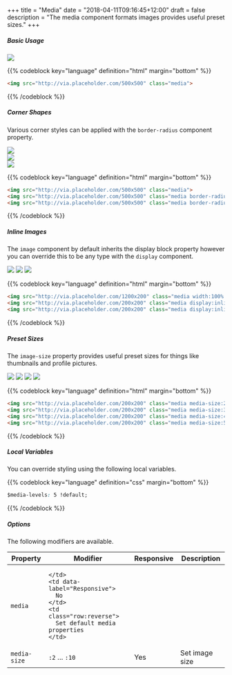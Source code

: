+++
title = "Media"
date = "2018-04-11T09:16:45+12:00"
draft = false
description = "The media component formats images provides useful preset sizes."
+++

##### Basic Usage

<div class="margin-bottom:6 max-width:14">
  <img src="http://via.placeholder.com/500x500" class="media">
</div>

{{% codeblock key="language" definition="html" margin="bottom" %}}
```html
<img src="http://via.placeholder.com/500x500" class="media">
```
{{% /codeblock %}}


##### Corner Shapes

Various corner styles can be applied with the `border-radius` component property.

<div class="margin-bottom:6 max-width:10">
  <img src="http://via.placeholder.com/500x500" class="media">
</div>

<div class="margin-bottom:6 max-width:10">
  <img src="http://via.placeholder.com/500x500" class="media border-radius">
</div>

<div class="margin-bottom:6 max-width:10">
  <img src="http://via.placeholder.com/500x500" class="media border-radius:round">
</div>

{{% codeblock key="language" definition="html" margin="bottom" %}}
```html
<img src="http://via.placeholder.com/500x500" class="media">
<img src="http://via.placeholder.com/500x500" class="media border-radius">
<img src="http://via.placeholder.com/500x500" class="media border-radius:round">
```
{{% /codeblock %}}

##### Inline Images

The `image` component by default inherits the display block property however you can override this to be any type with the `display` component.

<img src="http://via.placeholder.com/1200x200" class="media width:100% margin-bottom:6">
<img src="http://via.placeholder.com/200x200" class="media display:inline-block">
<img src="http://via.placeholder.com/200x200" class="media display:inline-block">


{{% codeblock key="language" definition="html" margin="bottom" %}}
```html
<img src="http://via.placeholder.com/1200x200" class="media width:100% margin-bottom:6">
<img src="http://via.placeholder.com/200x200" class="media display:inline-block">
<img src="http://via.placeholder.com/200x200" class="media display:inline-block">
```
{{% /codeblock %}}

##### Preset Sizes

The `image-size` property provides useful preset sizes for things like thumbnails and profile pictures.

<img src="http://via.placeholder.com/200x200" class="media media-size:2 margin-bottom:6">
<img src="http://via.placeholder.com/200x200" class="media media-size:3 margin-bottom:6">
<img src="http://via.placeholder.com/200x200" class="media media-size:4 margin-bottom:6">
<img src="http://via.placeholder.com/200x200" class="media media-size:5 margin-bottom:6">

{{% codeblock key="language" definition="html" margin="bottom" %}}
```html
<img src="http://via.placeholder.com/200x200" class="media media-size:2">
<img src="http://via.placeholder.com/200x200" class="media media-size:3">
<img src="http://via.placeholder.com/200x200" class="media media-size:4">
<img src="http://via.placeholder.com/200x200" class="media media-size:5">
```
{{% /codeblock %}}

##### Local Variables

You can override styling using the following local variables.

{{% codeblock key="language" definition="css" margin="bottom" %}}
```css
$media-levels: 5 !default;
```
{{% /codeblock %}}

##### Options

The following modifiers are available.

<table class="table width:100% table:pile table@sm:unpile">
  <thead>
    <tr>
      <th>
        Property
      </th>
      <th>
        Modifier
      </th>
      <th>
        Responsive
      </th>
      <th>
        Description
      </th>
    </tr>
  </thead>
  <tr>
    <td data-label="Properties">
      <code>media</code>
    </td>
    <td data-label="Attributes">

    </td>
    <td data-label="Responsive">
      No
    </td>
    <td class="row:reverse">
      Set default media properties
    </td>
  </tr>
  <tr>
    <td data-label="Properties">
      <code>media-size</code>
    </td>
    <td data-label="Attributes">
      <code>:2</code> ... <code>:10</code>
    </td>
    <td data-label="Responsive">
      Yes
    </td>
    <td class="row:reverse">
      Set image size
    </td>
  </tr>
</table>

